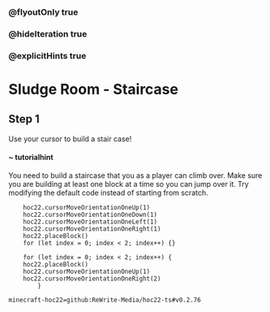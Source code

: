 ### @flyoutOnly true
### @hideIteration true
### @explicitHints true


# Sludge Room - Staircase

## Step 1
Use your cursor to build a stair case!

#### ~ tutorialhint 
You need to build a staircase that you as a player can climb over. Make sure you are building at least one block at a time so you can jump over it. Try modifying the default code instead of starting from scratch.



```ghost
    hoc22.cursorMoveOrientationOneUp(1)
    hoc22.cursorMoveOrientationOneDown(1)
    hoc22.cursorMoveOrientationOneLeft(1)
    hoc22.cursorMoveOrientationOneRight(1)
    hoc22.placeBlock()
    for (let index = 0; index < 2; index++) {}
```
```template
    for (let index = 0; index < 2; index++) {
    hoc22.placeBlock()
    hoc22.cursorMoveOrientationOneUp(1)
    hoc22.cursorMoveOrientationOneRight(2)    
        }
```
```package
minecraft-hoc22=github:ReWrite-Media/hoc22-ts#v0.2.76
```